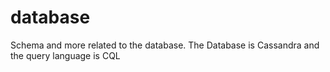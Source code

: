 # database
Schema and more related to the database. The Database is Cassandra and the query language is CQL
